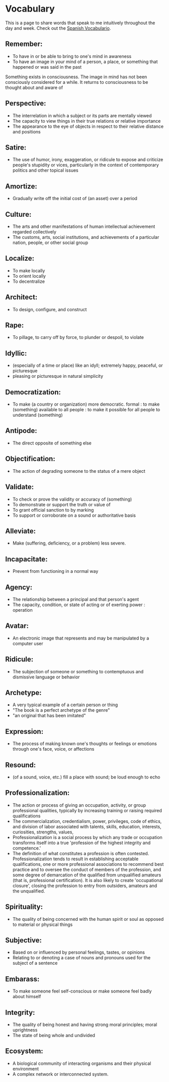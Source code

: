 # Vocabulary #
This is a page to share words that speak to me intuitively throughout the day and week. Check out the [Spanish Vocabulario](https://margaretmf.github.io/vocabulario).

## Remember: ##
* To have in or be able to bring to one's mind in awareness
* To have an image in your mind of a person, a place, or something that happened or was said in the past

Something exists in consciousness. The image in mind has not been consciously considered for a while. It returns to consciousness to be thought about and aware of

## Perspective: ##
* The interrelation in which a subject or its parts are mentally viewed
* The capacity to view things in their true relations or relative importance
* The appearance to the eye of objects in respect to their relative distance and positions

## Satire: ##
* The use of humor, irony, exaggeration, or ridicule to expose and criticize people's stupidity or vices, particularly in the context of contemporary politics and other topical issues

## Amortize: ##
* Gradually write off the initial cost of (an asset) over a period

## Culture: ##
* The arts and other manifestations of human intellectual achievement regarded collectively
* The customs, arts, social institutions, and achievements of a particular nation, people, or other social group

## Localize: ##
* To make locally
* To orient locally
* To decentralize

## Architect: ##
* To design, configure, and construct

## Rape: ##
* To pillage, to carry off by force, to plunder or despoil, to violate

## Idyllic: ##
* (especially of a time or place) like an idyll; extremely happy, peaceful, or picturesque
*  pleasing or picturesque in natural simplicity

## Democratization: ##
* To make (a country or organization) more democratic. formal : to make (something) available to all people : to make it possible for all people to understand (something)

## Antipode: ##
* The direct opposite of something else

## Objectification: ##
* The action of degrading someone to the status of a mere object

## Validate: ##
* To check or prove the validity or accuracy of (something)
* To demonstrate or support the truth or value of
* To grant official sanction to by marking
* To support or corroborate on a sound or authoritative basis

## Alleviate: ##
* Make (suffering, deficiency, or a problem) less severe.

## Incapacitate: ##
* Prevent from functioning in a normal way 

## Agency: ##
* The relationship between a principal and that person's agent
* The capacity, condition, or state of acting or of exerting power : operation

## Avatar: ##
* An electronic image that represents and may be manipulated by a computer user

## Ridicule: ##
* The subjection of someone or something to contemptuous and dismissive language or behavior

## Archetype: ##
* A very typical example of a certain person or thing
* "The book is a perfect archetype of the genre"
* "an original that has been imitated"

## Expression: ##
* The process of making known one's thoughts or feelings or emotions through one's face, voice, or affections

## Resound: ##
* (of a sound, voice, etc.) fill a place with sound; be loud enough to echo

## Professionalization: ##
* The action or process of giving an occupation, activity, or group professional qualities, typically by increasing training or raising required qualifications
* The commercialization, credentialism, power, privileges, code of ethics, and division of labor associated with talents, skills, education, interests, curiosities, strengths, values, 
* Professionalization is a social process by which any trade or occupation transforms itself into a true 'profession of the highest integrity and competence.' 
* The definition of what constitutes a profession is often contested. Professionalization tends to result in establishing acceptable qualifications, one or more professional associations to recommend best practice and to oversee the conduct of members of the profession, and some degree of demarcation of the qualified from unqualified amateurs (that is, professional certification). It is also likely to create 'occupational closure', closing the profession to entry from outsiders, amateurs and the unqualified.

## Spirituality: ##
* The quality of being concerned with the human spirit or soul as opposed to material or physical things

## Subjective: ##
* Based on or influenced by personal feelings, tastes, or opinions
* Relating to or denoting a case of nouns and pronouns used for the subject of a sentence

## Embarass: ##
* To make someone feel self-conscious or make someone feel badly about himself

## Integrity: ##
* The quality of being honest and having strong moral principles; moral uprightness
* The state of being whole and undivided

## Ecosystem: ##
* A biological community of interacting organisms and their physical environment
* A complex network or interconnected system.




